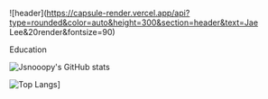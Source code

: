 ![header](https://capsule-render.vercel.app/api?type=rounded&color=auto&height=300&section=header&text=Jae Lee&20render&fontsize=90)

Education

![Jsnooopy's GitHub stats](https://github-readme-stats.vercel.app/api?username=Jsnooopy&show_icons=true&theme=radical)

![Top Langs](https://github-readme-stats.vercel.app/api/top-langs/?username=Jsnooopy&layout=compact)]



<!--
**Jsnooopy/Jsnooopy** is a ✨ _special_ ✨ repository because its `README.md` (this file) appears on your GitHub profile.

Here are some ideas to get you started:

- 🔭 I’m currently working on ...
- 🌱 I’m currently learning ...
- 👯 I’m looking to collaborate on ...
- 🤔 I’m looking for help with ...
- 💬 Ask me about ...
- 📫 How to reach me: ...
- 😄 Pronouns: ...
- ⚡ Fun fact: ...
-->
